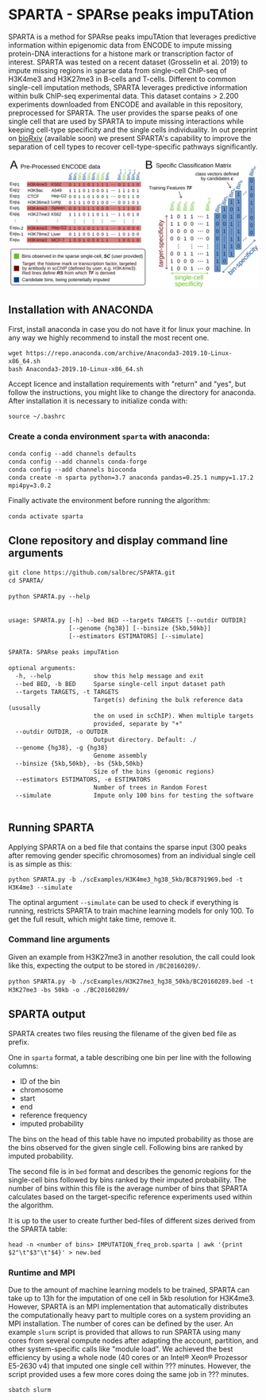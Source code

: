 # SPARTA - SPARse peaks impuTAtion

SPARTA is a method for SPARse peaks impuTAtion that leverages predictive information within epigenomic data from ENCODE to impute missing protein-DNA interactions for a histone mark or transcription factor of interest. SPARTA was tested on a recent dataset (Grosselin et al. 2019) to impute missing regions in sparse data from single-cell ChIP-seq of H3K4me3 and H3K27me3 in B-cells and T-cells. Different to common single-cell imputation methods, SPARTA leverages predictive information within bulk ChIP-seq experimental data. This dataset contains > 2.200 experiments downloaded from ENCODE and available in this repository, preprocessed for SPARTA. The user provides the sparse peaks of one single cell that are used by SPARTA to impute missing interactions while keeping cell-type specificity and the single cells individuality. In out preprint on [bioRxiv](https://giphy.com/gifs/love-movie-perfect-2BG086WOP2Xfi) (available soon) we present SPARTA's capability to improve the separation of cell types to recover cell-type-specific pathways significantly.

<img src="figure/SPARTA.png" width="900">

## Installation with ANACONDA  

First, install anaconda in case you do not have it for linux your machine. In any way we highly recommend to install the most recent one.

```
wget https://repo.anaconda.com/archive/Anaconda3-2019.10-Linux-x86_64.sh
bash Anaconda3-2019.10-Linux-x86_64.sh

```
Accept licence and installation requirements with "return" and "yes", but follow the instructions, you might like to change the directory for anaconda. After installation it is necessary to initialize conda with:
```
source ~/.bashrc
```

### Create a conda environment `sparta` with anaconda:

```
conda config --add channels defaults
conda config --add channels conda-forge
conda config --add channels bioconda
conda create -n sparta python=3.7 anaconda pandas=0.25.1 numpy=1.17.2 mpi4py=3.0.2
```
Finally activate the environment before running the algorithm:

`conda activate sparta`


## Clone repository and display command line arguments

```
git clone https://github.com/salbrec/SPARTA.git
cd SPARTA/

python SPARTA.py --help


usage: SPARTA.py [-h] --bed BED --targets TARGETS [--outdir OUTDIR]
                 [--genome {hg38}] [--binsize {5kb,50kb}]
                 [--estimators ESTIMATORS] [--simulate]

SPARTA: SPARse peaks impuTAtion

optional arguments:
  -h, --help            show this help message and exit
  --bed BED, -b BED     Sparse single-cell input dataset path
  --targets TARGETS, -t TARGETS
                        Target(s) defining the bulk reference data (ususally
                        the on used in scChIP). When multiple targets
                        provided, separate by "+"
  --outdir OUTDIR, -o OUTDIR
                        Output directory. Default: ./
  --genome {hg38}, -g {hg38}
                        Genome assembly
  --binsize {5kb,50kb}, -bs {5kb,50kb}
                        Size of the bins (genomic regions)
  --estimators ESTIMATORS, -e ESTIMATORS
                        Number of trees in Random Forest
  --simulate            Impute only 100 bins for testing the software


```

## Running SPARTA

Applying SPARTA on a bed file that contains the sparse input (300 peaks after removing gender specific chromosomes) from an individual single cell is as simple as this:

```
python SPARTA.py -b ./scExamples/H3K4me3_hg38_5kb/BC8791969.bed -t H3K4me3 --simulate
```
The optinal argument `--simulate` can be used to check if everything is running, restricts SPARTA to train machine learning models for only 100. To get the full result, which might take time, remove it.

### Command line arguments

Given an example from H3K27me3 in another resolution, the call could look like this, expecting the output to be stored in `/BC20160289/`.

`python SPARTA.py -b ./scExamples/H3K27me3_hg38_50kb/BC20160289.bed -t H3K27me3 -bs 50kb -o ./BC20160289/`

## SPARTA output

SPARTA creates two files reusing the filename of the given bed file as prefix. 

One in `sparta` format, a table describing one bin per line with the following columns:

- ID of the bin
- chromosome
- start 
- end
- reference frequency
- imputed probability

The bins on the head of this table have no imputed probability as those are the bins observed for the given single cell. Following bins are ranked by imputed probability.

The second file is in `bed` format and describes the genomic regions for the single-cell bins followed by bins ranked by their imputed probability. The number of bins within this file is the average number of bins that SPARTA calculates based on the target-specific reference experiments used within the algorithm.

It is up to the user to create further bed-files of different sizes derived from the SPARTA table:

```
head -n <number of bins> IMPUTATION_freq_prob.sparta | awk '{print $2"\t"$3"\t"$4}' > new.bed
```

### Runtime and MPI

Due to the amount of machine learning models to be trained, SPARTA can take up to 13h for the imputation of one cell in 5kb resolution for H3K4me3. However, SPARTA is an MPI implementation that automatically distributes the computationally heavy part to multiple cores on a system providing an MPI installation. The number of cores can be defined by the user. An example `slurm` script is provided that allows to run SPARTA using many cores from several compute nodes after adapting the account, partition, and other system-specific calls like "module load". We achieved the best efficiency by using a whole node (40 cores or an Intel® Xeon® Prozessor E5-2630 v4) that imputed one single cell within ??? minutes. However, the script provided uses a few more cores doing the same job in ??? minutes.

```
sbatch slurm
```







 

